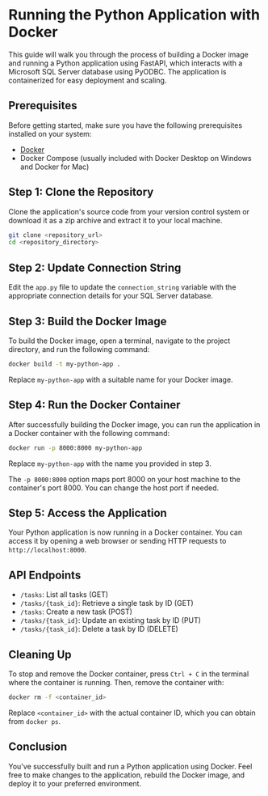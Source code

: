# Running the Python Application with Docker

This guide will walk you through the process of building a Docker image and running a Python application using FastAPI, which interacts with a Microsoft SQL Server database using PyODBC. The application is containerized for easy deployment and scaling.

## Prerequisites

Before getting started, make sure you have the following prerequisites installed on your system:

- [Docker](https://docs.docker.com/get-docker/)
- Docker Compose (usually included with Docker Desktop on Windows and Docker for Mac)

## Step 1: Clone the Repository

Clone the application's source code from your version control system or download it as a zip archive and extract it to your local machine.

```bash
git clone <repository_url>
cd <repository_directory>
```

## Step 2: Update Connection String

Edit the `app.py` file to update the `connection_string` variable with the appropriate connection details for your SQL Server database.

## Step 3: Build the Docker Image

To build the Docker image, open a terminal, navigate to the project directory, and run the following command:

```bash
docker build -t my-python-app .
```

Replace `my-python-app` with a suitable name for your Docker image.

## Step 4: Run the Docker Container

After successfully building the Docker image, you can run the application in a Docker container with the following command:

```bash
docker run -p 8000:8000 my-python-app
```

Replace `my-python-app` with the name you provided in step 3.

The `-p 8000:8000` option maps port 8000 on your host machine to the container's port 8000. You can change the host port if needed.

## Step 5: Access the Application

Your Python application is now running in a Docker container. You can access it by opening a web browser or sending HTTP requests to `http://localhost:8000`.

## API Endpoints

- `/tasks`: List all tasks (GET)
- `/tasks/{task_id}`: Retrieve a single task by ID (GET)
- `/tasks`: Create a new task (POST)
- `/tasks/{task_id}`: Update an existing task by ID (PUT)
- `/tasks/{task_id}`: Delete a task by ID (DELETE)

## Cleaning Up

To stop and remove the Docker container, press `Ctrl + C` in the terminal where the container is running. Then, remove the container with:

```bash
docker rm -f <container_id>
```

Replace `<container_id>` with the actual container ID, which you can obtain from `docker ps`.

## Conclusion

You've successfully built and run a Python application using Docker. Feel free to make changes to the application, rebuild the Docker image, and deploy it to your preferred environment.
